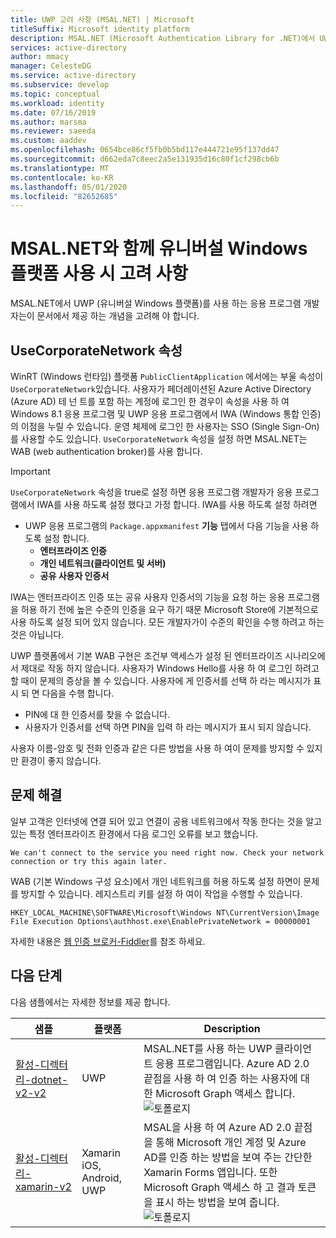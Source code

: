 ```yaml
---
title: UWP 고려 사항 (MSAL.NET) | Microsoft
titleSuffix: Microsoft identity platform
description: MSAL.NET (Microsoft Authentication Library for .NET)에서 UWP (유니버설 Windows 플랫폼)를 사용 하기 위한 고려 사항에 대해 알아봅니다.
services: active-directory
author: mmacy
manager: CelesteDG
ms.service: active-directory
ms.subservice: develop
ms.topic: conceptual
ms.workload: identity
ms.date: 07/16/2019
ms.author: marsma
ms.reviewer: saeeda
ms.custom: aaddev
ms.openlocfilehash: 0654bce86cf5fb0b5bd117e444721e95f137dd47
ms.sourcegitcommit: d662eda7c8eec2a5e131935d16c80f1cf298cb6b
ms.translationtype: MT
ms.contentlocale: ko-KR
ms.lasthandoff: 05/01/2020
ms.locfileid: "82652685"
---
```

# <a name="considerations-for-using-universal-windows-platform-with-msalnet"></a>MSAL.NET와 함께 유니버설 Windows 플랫폼 사용 시 고려 사항
MSAL.NET에서 UWP (유니버설 Windows 플랫폼)를 사용 하는 응용 프로그램 개발자는이 문서에서 제공 하는 개념을 고려해 야 합니다.

## <a name="the-usecorporatenetwork-property"></a>UseCorporateNetwork 속성
WinRT (Windows 런타임) 플랫폼 `PublicClientApplication` 에서에는 부울 속성이 `UseCorporateNetwork`있습니다. 사용자가 페더레이션된 Azure Active Directory (Azure AD) 테 넌 트를 포함 하는 계정에 로그인 한 경우이 속성을 사용 하 여 Windows 8.1 응용 프로그램 및 UWP 응용 프로그램에서 IWA (Windows 통합 인증)의 이점을 누릴 수 있습니다. 운영 체제에 로그인 한 사용자는 SSO (Single Sign-On)를 사용할 수도 있습니다. `UseCorporateNetwork` 속성을 설정 하면 MSAL.NET는 WAB (web authentication broker)를 사용 합니다.

> [!IMPORTANT]
> `UseCorporateNetwork` 속성을 true로 설정 하면 응용 프로그램 개발자가 응용 프로그램에서 IWA를 사용 하도록 설정 했다고 가정 합니다. IWA를 사용 하도록 설정 하려면
> - UWP 응용 프로그램의 `Package.appxmanifest` **기능** 탭에서 다음 기능을 사용 하도록 설정 합니다.
>   - **엔터프라이즈 인증**
>   - **개인 네트워크(클라이언트 및 서버)**
>   - **공유 사용자 인증서**

IWA는 엔터프라이즈 인증 또는 공유 사용자 인증서의 기능을 요청 하는 응용 프로그램을 허용 하기 전에 높은 수준의 인증을 요구 하기 때문 Microsoft Store에 기본적으로 사용 하도록 설정 되어 있지 않습니다. 모든 개발자가이 수준의 확인을 수행 하려고 하는 것은 아닙니다.

UWP 플랫폼에서 기본 WAB 구현은 조건부 액세스가 설정 된 엔터프라이즈 시나리오에서 제대로 작동 하지 않습니다. 사용자가 Windows Hello를 사용 하 여 로그인 하려고 할 때이 문제의 증상을 볼 수 있습니다. 사용자에 게 인증서를 선택 하 라는 메시지가 표시 되 면 다음을 수행 합니다.

- PIN에 대 한 인증서를 찾을 수 없습니다.
- 사용자가 인증서를 선택 하면 PIN을 입력 하 라는 메시지가 표시 되지 않습니다.

사용자 이름-암호 및 전화 인증과 같은 다른 방법을 사용 하 여이 문제를 방지할 수 있지만 환경이 좋지 않습니다.

## <a name="troubleshooting"></a>문제 해결

일부 고객은 인터넷에 연결 되어 있고 연결이 공용 네트워크에서 작동 한다는 것을 알고 있는 특정 엔터프라이즈 환경에서 다음 로그인 오류를 보고 했습니다.

```Text
We can't connect to the service you need right now. Check your network connection or try this again later.
```

WAB (기본 Windows 구성 요소)에서 개인 네트워크를 허용 하도록 설정 하면이 문제를 방지할 수 있습니다. 레지스트리 키를 설정 하 여이 작업을 수행할 수 있습니다.

```Text
HKEY_LOCAL_MACHINE\SOFTWARE\Microsoft\Windows NT\CurrentVersion\Image File Execution Options\authhost.exe\EnablePrivateNetwork = 00000001
```

자세한 내용은 [웹 인증 브로커-Fiddler](https://docs.microsoft.com/windows/uwp/security/web-authentication-broker#fiddler)를 참조 하세요.

## <a name="next-steps"></a>다음 단계
다음 샘플에서는 자세한 정보를 제공 합니다.

샘플 | 플랫폼 | Description 
|------ | -------- | -----------|
|[활성-디렉터리-dotnet-v2-v2](https://github.com/azure-samples/active-directory-dotnet-native-uwp-v2) | UWP | MSAL.NET를 사용 하는 UWP 클라이언트 응용 프로그램입니다. Azure AD 2.0 끝점을 사용 하 여 인증 하는 사용자에 대 한 Microsoft Graph 액세스 합니다. <br>![토폴로지](media/msal-net-uwp-considerations/topology-native-uwp.png)|
|[활성-디렉터리-xamarin-v2](https://github.com/Azure-Samples/active-directory-xamarin-native-v2) | Xamarin iOS, Android, UWP | MSAL을 사용 하 여 Azure AD 2.0 끝점을 통해 Microsoft 개인 계정 및 Azure AD를 인증 하는 방법을 보여 주는 간단한 Xamarin Forms 앱입니다. 또한 Microsoft Graph 액세스 하 고 결과 토큰을 표시 하는 방법을 보여 줍니다. <br>![토폴로지](media/msal-net-uwp-considerations/topology-xamarin-native.png)|
